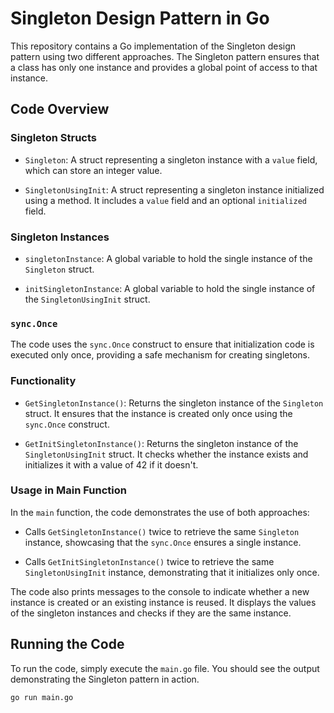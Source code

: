 # Singleton Design Pattern in Go

This repository contains a Go implementation of the Singleton design pattern using two different approaches. The Singleton pattern ensures that a class has only one instance and provides a global point of access to that instance.

## Code Overview

### Singleton Structs

- `Singleton`: A struct representing a singleton instance with a `value` field, which can store an integer value.

- `SingletonUsingInit`: A struct representing a singleton instance initialized using a method. It includes a `value` field and an optional `initialized` field.

### Singleton Instances

- `singletonInstance`: A global variable to hold the single instance of the `Singleton` struct.

- `initSingletonInstance`: A global variable to hold the single instance of the `SingletonUsingInit` struct.

### `sync.Once`

The code uses the `sync.Once` construct to ensure that initialization code is executed only once, providing a safe mechanism for creating singletons.

### Functionality

- `GetSingletonInstance()`: Returns the singleton instance of the `Singleton` struct. It ensures that the instance is created only once using the `sync.Once` construct.

- `GetInitSingletonInstance()`: Returns the singleton instance of the `SingletonUsingInit` struct. It checks whether the instance exists and initializes it with a value of 42 if it doesn't.

### Usage in Main Function

In the `main` function, the code demonstrates the use of both approaches:

- Calls `GetSingletonInstance()` twice to retrieve the same `Singleton` instance, showcasing that the `sync.Once` ensures a single instance.

- Calls `GetInitSingletonInstance()` twice to retrieve the same `SingletonUsingInit` instance, demonstrating that it initializes only once.

The code also prints messages to the console to indicate whether a new instance is created or an existing instance is reused. It displays the values of the singleton instances and checks if they are the same instance.

## Running the Code

To run the code, simply execute the `main.go` file. You should see the output demonstrating the Singleton pattern in action.

```bash
go run main.go
